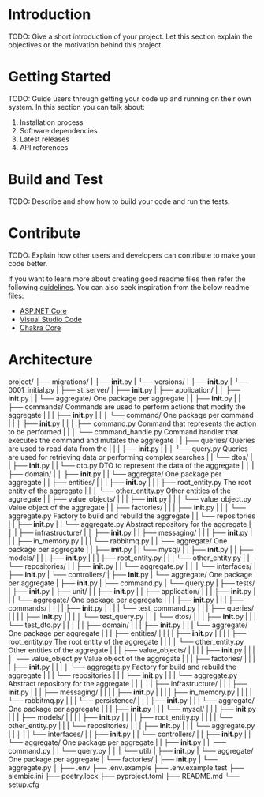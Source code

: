 # Introduction 
TODO: Give a short introduction of your project. Let this section explain the objectives or the motivation behind this project. 

# Getting Started
TODO: Guide users through getting your code up and running on their own system. In this section you can talk about:
1.	Installation process
2.	Software dependencies
3.	Latest releases
4.	API references

# Build and Test
TODO: Describe and show how to build your code and run the tests. 

# Contribute
TODO: Explain how other users and developers can contribute to make your code better. 

If you want to learn more about creating good readme files then refer the following [guidelines](https://docs.microsoft.com/en-us/azure/devops/repos/git/create-a-readme?view=azure-devops). You can also seek inspiration from the below readme files:
- [ASP.NET Core](https://github.com/aspnet/Home)
- [Visual Studio Code](https://github.com/Microsoft/vscode)
- [Chakra Core](https://github.com/Microsoft/ChakraCore)

# Architecture

project/
├── migrations/
|   ├── __init__.py
|   └── versions/
|       ├── __init__.py
|       └── 0001_initial.py
|
├── st_server/
|   ├── __init__.py
|   ├── application/
|   │   ├── __init__.py
|   |   └── aggregate/                                              One package per aggregate
|   |       ├── __init__.py
|   |       ├── commands/                                           Commands are used to perform actions that modify the aggregate
|   |       |   ├── __init__.py
|   |       │   └── command/                                        One package per command
|   |       │       ├── __init__.py
|   |       │       ├── command.py                                  Command that represents the action to be performed
|   |       │       └── command_handle.py                           Command handler that executes the command and mutates the aggregate
|   |       ├── queries/                                            Queries are used to read data from the 
|   |       |   ├── __init__.py
|   |       │   └── query.py                                        Queries are used for retrieving data or performing complex searches
|   |       └── dtos/
|   |           ├── __init__.py
|   |           └── dto.py                                          DTO to represent the data of the aggregate
|   │
|   ├── domain/
|   │   ├── __init__.py
|   |   └── aggregate/                                              One package per aggregate
|   |       ├── entities/
|   |       |   ├── __init__.py
|   |       |   ├── root_entity.py                                  The root entity of the aggregate
|   |       │   └── other_entity.py                                 Other entities of the aggregate
|   |       ├── value_objects/
|   |       |   ├── __init__.py
|   |       │   └── value_object.py                                 Value object of the aggregate
|   |       ├── factories/
|   |       |   ├── __init__.py
|   |       │   └── aggregate.py                                    Factory to build and rebuild the aggregate
|   |       └── repositories
|   |           ├── __init__.py
|   |           └── aggregate.py                                    Abstract repository for the aggregate
|   │
|   ├── infrastructure/
|   │   ├── __init__.py
|   |   ├── messaging/
|   |   |   ├── __init__.py
|   |   |   ├── in_memory.py
|   |   |   └── rabbitmq.py
|   |   └── aggregate/                                              One package per aggregate
|   |       ├── __init__.py
|   |       └── mysql/
|   |           ├── __init__.py
|   |           ├── models/
|   |           |   ├── __init__.py
|   |           |   ├── root_entity.py
|   |           |   └── other_entity.py
|   |           └── repositories/
|   |               ├── __init__.py
|   |               └── aggregate.py
|   │
|   └── interfaces/
|       ├── __init__.py
|       └── controllers/
|           ├── __init__.py
|           └── aggregate/                                          One package per aggregate
|               ├── __init__.py
|               ├── command.py
|               └── query.py
|
├── tests/
|   ├── __init__.py
|   ├── unit/
|   |   ├── __init__.py
|   |   ├── application/
|   |   |   ├── __init__.py
|   |   |   └── aggregate/                                          One package per aggregate
|   |   |       ├── __init__.py
|   |   |       ├── commands/
|   |   |       |   ├── __init__.py
|   |   |       |   └── test_command.py
|   |   |       ├── queries/
|   |   |       |   ├── __init__.py
|   |   |       │   └── test_query.py
|   |   |       └── dtos/
|   |   |           ├── __init__.py
|   |   |           └── test_dto.py
|   |   │
|   |   ├── domain/
|   |   |   ├── __init__.py
|   |   |   └── aggregate/                                          One package per aggregate
|   |   |       ├── entities/
|   |   |       |   ├── __init__.py
|   |   |       |   ├── root_entity.py                              The root entity of the aggregate
|   |   |       │   └── other_entity.py                             Other entities of the aggregate
|   |   |       ├── value_objects/
|   |   |       |   ├── __init__.py
|   |   |       │   └── value_object.py                             Value object of the aggregate
|   |   |       ├── factories/
|   |   |       |   ├── __init__.py
|   |   |       │   └── aggregate.py                                Factory for build and rebuild the aggregate
|   |   |       └── repositories
|   |   |           ├── __init__.py
|   |   |           └── aggregate.py                                Abstract repository for the aggregate
|   |   │
|   |   ├── infrastructure/
|   |   |   ├── __init__.py
|   |   |   ├── messaging/
|   |   |   |   ├── __init__.py
|   |   |   |   ├── in_memory.py
|   |   |   |   └── rabbitmq.py
|   |   |   └── persistence/
|   |   |       ├── __init__.py
|   |   |       └── aggregate/                                      One package per aggregate
|   |   |           ├── __init__.py
|   |   |           └── mysql/
|   |   |               ├── __init__.py
|   |   |               ├── models/
|   |   |               |   ├── __init__.py
|   |   |               |   ├── root_entity.py
|   |   |               |   └── other_entity.py
|   |   |               └── repositories/
|   |   |                   ├── __init__.py
|   |   |                   └── aggregate.py
|   |   │
|   |   └── interfaces/
|   |       ├── __init__.py
|   |       └── controllers/
|   |           ├── __init__.py
|   |           └── aggregate/                                      One package per aggregate
|   |               ├── __init__.py
|   |               ├── command.py
|   |               └── query.py
|   │
|   └── util/
|       ├── __init__.py
|       └── aggregate/                                              One package per aggregate
|           └── factories/
|               ├── __init__.py
|               └── aggregate.py
│
├── .env
├── .env.example
├── .env.example.test
├── alembic.ini
├── poetry.lock
├── pyproject.toml
├── README.md
└── setup.cfg